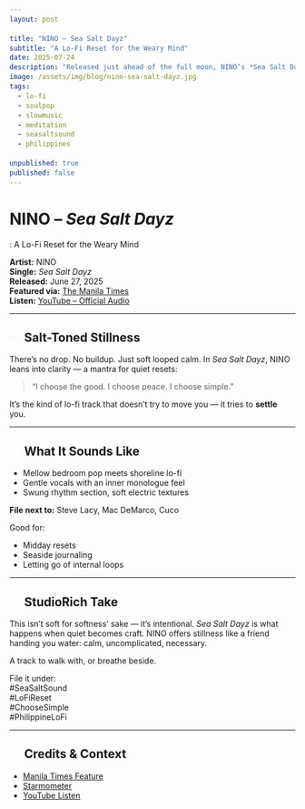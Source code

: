 ```yaml
---
layout: post

title: "NINO – Sea Salt Dayz"
subtitle: "A Lo-Fi Reset for the Weary Mind"
date: 2025-07-24
description: "Released just ahead of the full moon, NINO’s *Sea Salt Dayz* is a low-key soul mantra — lo-fi, mindful, and gentle as salt air."
image: /assets/img/blog/nino-sea-salt-dayz.jpg
tags:
  - lo-fi
  - soulpop
  - slowmusic
  - meditation
  - seasaltsound
  - philippines

unpublished: true
published: false
---
```


# NINO – _Sea Salt Dayz_

: A Lo-Fi Reset for the Weary Mind

**Artist:** NINO  
**Single:** _Sea Salt Dayz_  
**Released:** June 27, 2025  
**Featured via:** [The Manila Times](https://www.manilatimes.net/2025/07/24/entertainment-lifestyle/show-times/nino-releases-a-soulful-reset-for-the-weary-mind/2154591)  
**Listen:** [YouTube – Official Audio](https://www.youtube.com/watch?v=ewnl-Gq42wE)

---

## <img src="/assets/ui/glasses.svg" alt="Glasses icon" style="width: 1em; vertical-align: middle;" /> Salt-Toned Stillness

There’s no drop. No buildup. Just soft looped calm. In _Sea Salt Dayz_, NINO leans into clarity — a mantra for quiet resets:

> “I choose the good. I choose peace. I choose simple.”

It’s the kind of lo-fi track that doesn’t try to move you — it tries to **settle** you.

---

## <img src="/assets/ui/headphones.svg" alt="Headphones icon" style="width: 1em; vertical-align: middle;" /> What It Sounds Like

- Mellow bedroom pop meets shoreline lo-fi
- Gentle vocals with an inner monologue feel
- Swung rhythm section, soft electric textures

**File next to:** Steve Lacy, Mac DeMarco, Cuco

Good for:

- Midday resets
- Seaside journaling
- Letting go of internal loops

---

## <img src="/assets/ui/eye.svg" alt="Eye icon" style="width: 1em; vertical-align: middle;" /> StudioRich Take

This isn’t soft for softness’ sake — it’s intentional. _Sea Salt Dayz_ is what happens when quiet becomes craft. NINO offers stillness like a friend handing you water: calm, uncomplicated, necessary.

A track to walk with, or breathe beside.

File it under:  
#SeaSaltSound  
#LoFiReset  
#ChooseSimple  
#PhilippineLoFi

---

## <img src="/assets/ui/hollow-book.svg" alt="Book Open icon" style="width: 1em; vertical-align: middle;" /> Credits & Context

- [Manila Times Feature](https://www.manilatimes.net/2025/07/24/entertainment-lifestyle/show-times/nino-releases-a-soulful-reset-for-the-weary-mind/2154591)
- [Starmometer](https://starmometer.com/2025/07/20/nino-releases-sea-salt-dayz-a-soulful-reset-for-the-weary-mind/)
- [YouTube Listen](https://www.youtube.com/watch?v=ewnl-Gq42wE)
